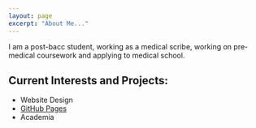 ```yaml
---
layout: page
excerpt: "About Me..."
---
```


I am a post-bacc student, working as a medical scribe, working on pre-medical coursework and applying to medical school.

## Current Interests and Projects:

- Website Design
- [GitHub Pages](http://laderast.github.io)
- Academia
